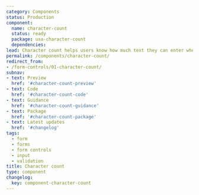 ```yaml
---
category: Components
status: Production
component:
  name: character-count
  status: ready
  package: usa-character-count
  dependencies:
lead: Character count helps users know how much text they can enter when there is a limit on the number of characters.
permalink: /components/character-count/
redirect_from:
- /form-controls/01-character-count/
subnav:
- text: Preview
  href: '#character-count-preview'
- text: Code
  href: '#character-count-code'
- text: Guidance
  href: '#character-count-guidance'
- text: Package
  href: '#character-count-package'
- text: Latest updates
  href: '#changelog'
tags:
  - form
  - forms
  - form controls
  - input
  - validation
title: Character count
type: component
changelog:
  key: component-character-count
---
```

